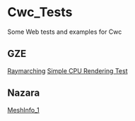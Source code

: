 # Cwc_Tests
Some Web tests and examples for Cwc

## GZE
[Raymarching](https://vliancetool.github.io/WebRT/demo/Raymarching/App.html)
[Simple CPU Rendering Test](https://vliancetool.github.io/GZE/SimpleCpuTest/bin/App.html)


## Nazara
[MeshInfo_1](https://vliance.github.io/Cwc_Tests//Nazara/MeshInfo_Test1/bin/App.html)
